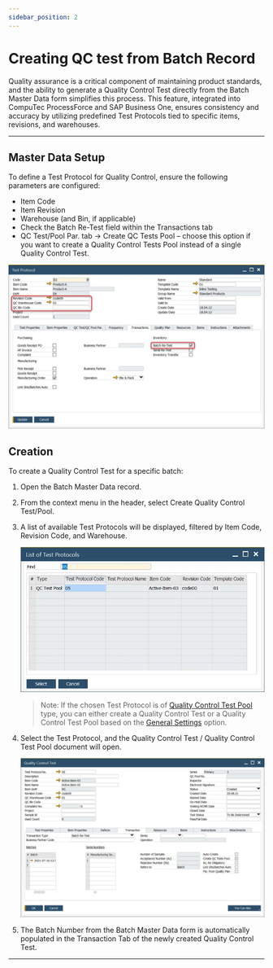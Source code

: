 ```yaml
---
sidebar_position: 2
---
```


# Creating QC test from Batch Record

Quality assurance is a critical component of maintaining product standards, and the ability to generate a Quality Control Test directly from the Batch Master Data form simplifies this process. This feature, integrated into CompuTec ProcessForce and SAP Business One, ensures consistency and accuracy by utilizing predefined Test Protocols tied to specific items, revisions, and warehouses.

---

## Master Data Setup

To define a Test Protocol for Quality Control, ensure the following parameters are configured:

- Item Code
- Item Revision
- Warehouse (and Bin, if applicable)
- Check the Batch Re-Test field within the Transactions tab
- QC Test/Pool Par. tab → Create QC Tests Pool – choose this option if you want to create a Quality Control Tests Pool instead of a single Quality Control Test.

![Test Protocol Batch](./media/creating-qc-test-from-batch/test-protocol-batch.webp)

## Creation

To create a Quality Control Test for a specific batch:

1. Open the Batch Master Data record.
2. From the context menu in the header, select Create Quality Control Test/Pool.
3. A list of available Test Protocols will be displayed, filtered by Item Code, Revision Code, and Warehouse.

    ![List of Test Protocols](./media/creating-qc-test-from-batch/list-of-test-protocols.webp)

    >Note: If the chosen Test Protocol is of [Quality Control Test Pool](../test-protocols/quality-control-tests-pool.md) type, you can either create a Quality Control Test or a Quality Control Test Pool based on the [General Settings](../../system-initialization/general-settings/qc-tab.md) option.
4. Select the Test Protocol, and the Quality Control Test / Quality Control Test Pool document will open.

    ![Quality Control Batch](./media/creating-qc-test-from-batch/qc-test-batch.webp)
5. The Batch Number from the Batch Master Data form is automatically populated in the Transaction Tab of the newly created Quality Control Test.

---
